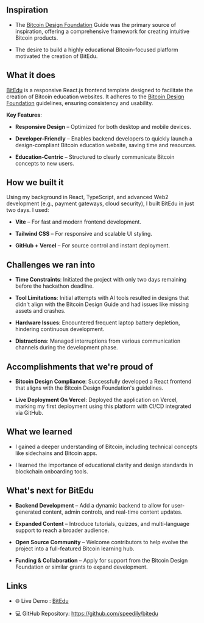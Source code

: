 ## Inspiration
- The [Bitcoin Design Foundation](https://bitcoin.design) Guide was the primary source of inspiration, offering a comprehensive framework for creating intuitive Bitcoin products.

- The desire to build a highly educational Bitcoin-focused platform motivated the creation of BitEdu.

## What it does
[BitEdu](https://bitedu-tau.vercel.app)  is a responsive React.js frontend template designed to facilitate the creation of Bitcoin education websites. It adheres to the [Bitcoin Design Foundation](https://bitcoin.design)  guidelines, ensuring consistency and usability.



**Key Features**:
- **Responsive Design** – Optimized for both desktop and mobile devices.

- **Developer-Friendly** – Enables backend developers to quickly launch a design-compliant Bitcoin education website, saving time and resources.

- **Education-Centric** – Structured to clearly communicate Bitcoin concepts to new users.



## How we built it
Using my background in React, TypeScript, and advanced Web2 development (e.g., payment gateways, cloud security), I built BitEdu in just two days. I used:

- **Vite** – For fast and modern frontend development.

- **Tailwind CSS** – For responsive and scalable UI styling.

- **GitHub + Vercel** – For source control and instant deployment.

## Challenges we ran into
- **Time Constraints**: Initiated the project with only two days remaining before the hackathon deadline.

- **Tool Limitations**: Initial attempts with AI tools resulted in designs that didn't align with the Bitcoin Design Guide and had issues like missing assets and crashes.

- **Hardware Issues**: Encountered frequent laptop battery depletion, hindering continuous development.

- **Distractions**: Managed interruptions from various communication channels during the development phase.

## Accomplishments that we're proud of
- **Bitcoin Design Compliance**: Successfully developed a React frontend that aligns with the Bitcoin Design Foundation's guidelines.

- **Live Deployment On Vercel**: Deployed the application on Vercel, marking my first deployment using this platform with CI/CD integrated via GitHub.



## What we learned
- I gained a deeper understanding of Bitcoin, including technical concepts like sidechains and Bitcoin apps.

- I learned the importance of educational clarity and design standards in blockchain onboarding tools.



## What's next for BitEdu
- **Backend Development** – Add a dynamic backend to allow for user-generated content, admin controls, and real-time content updates.

- **Expanded Content** – Introduce tutorials, quizzes, and multi-language support to reach a broader audience.

- **Open Source Community** – Welcome contributors to help evolve the project into a full-featured Bitcoin learning hub.

- **Funding & Collaboration** – Apply for support from the Bitcoin Design Foundation or similar grants to expand development.

## Links
- 🌐 Live Demo : [BitEdu](https://bitedu-tau.vercel.app)

- 💻 GitHub Repository: https://github.com/speedily/bitedu

